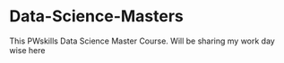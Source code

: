 # Data-Science-Masters
This PWskills Data Science Master Course. Will be sharing my work day wise here

